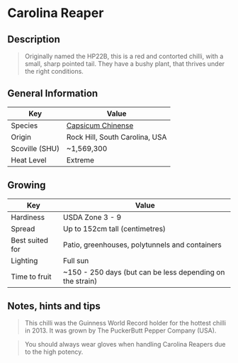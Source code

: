 # Carolina Reaper

## Description

> Originally named the HP22B, this is a red and contorted chilli, with a small, sharp pointed tail. They have a bushy plant, that thrives under the right conditions.

## General Information

Key | Value
--- | ---
Species | [Capsicum Chinense](.)
Origin | Rock Hill, South Carolina, USA
Scoville (SHU) | ~1,569,300
Heat Level | Extreme

## Growing

Key | Value
--- | -----
Hardiness | USDA Zone 3 - 9
Spread | Up to 152cm tall (centimetres)
Best suited for | Patio, greenhouses, polytunnels and containers
Lighting | Full sun
Time to fruit | ~150 - 250 days (but can be less depending on the strain)

## Notes, hints and tips

> This chilli was the Guinness World Record holder for the hottest chilli in 2013. It was grown by The PuckerButt Pepper Company (USA).

> You should always wear gloves when handling Carolina Reapers due to the high potency.
